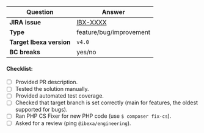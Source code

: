 | Question                                  | Answer
| ---------------------------------------- | ------------------
| **JIRA issue**                          | [IBX-XXXX](https://issues.ibexa.co/browse/IBX-XXXX)
| **Type**                                   | feature/bug/improvement
| **Target Ibexa version** | `v4.0`
| **BC breaks**                          | yes/no

<!-- Replace this comment with Pull Request description -->

#### Checklist:
- [ ] Provided PR description.
- [ ] Tested the solution manually.
- [ ] Provided automated test coverage.
- [ ] Checked that target branch is set correctly (main for features, the oldest supported for bugs).
- [ ] Ran PHP CS Fixer for new PHP code (use `$ composer fix-cs`).
- [ ] Asked for a review (ping `@ibexa/engineering`).
